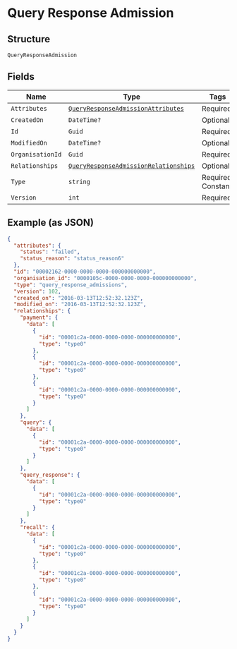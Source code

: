 
# Query Response Admission

## Structure

`QueryResponseAdmission`

## Fields

| Name | Type | Tags | Description |
|  --- | --- | --- | --- |
| `Attributes` | [`QueryResponseAdmissionAttributes`](../../doc/models/query-response-admission-attributes.md) | Required | - |
| `CreatedOn` | `DateTime?` | Optional | - |
| `Id` | `Guid` | Required | - |
| `ModifiedOn` | `DateTime?` | Optional | - |
| `OrganisationId` | `Guid` | Required | - |
| `Relationships` | [`QueryResponseAdmissionRelationships`](../../doc/models/query-response-admission-relationships.md) | Optional | - |
| `Type` | `string` | Required, Constant | **Default**: `"query_response_admissions"` |
| `Version` | `int` | Required | **Constraints**: `>= 0` |

## Example (as JSON)

```json
{
  "attributes": {
    "status": "failed",
    "status_reason": "status_reason6"
  },
  "id": "00002162-0000-0000-0000-000000000000",
  "organisation_id": "0000105c-0000-0000-0000-000000000000",
  "type": "query_response_admissions",
  "version": 102,
  "created_on": "2016-03-13T12:52:32.123Z",
  "modified_on": "2016-03-13T12:52:32.123Z",
  "relationships": {
    "payment": {
      "data": [
        {
          "id": "00001c2a-0000-0000-0000-000000000000",
          "type": "type0"
        },
        {
          "id": "00001c2a-0000-0000-0000-000000000000",
          "type": "type0"
        },
        {
          "id": "00001c2a-0000-0000-0000-000000000000",
          "type": "type0"
        }
      ]
    },
    "query": {
      "data": [
        {
          "id": "00001c2a-0000-0000-0000-000000000000",
          "type": "type0"
        }
      ]
    },
    "query_response": {
      "data": [
        {
          "id": "00001c2a-0000-0000-0000-000000000000",
          "type": "type0"
        }
      ]
    },
    "recall": {
      "data": [
        {
          "id": "00001c2a-0000-0000-0000-000000000000",
          "type": "type0"
        },
        {
          "id": "00001c2a-0000-0000-0000-000000000000",
          "type": "type0"
        },
        {
          "id": "00001c2a-0000-0000-0000-000000000000",
          "type": "type0"
        }
      ]
    }
  }
}
```

